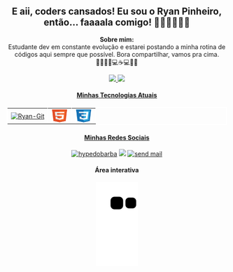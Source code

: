 <h2 align="center">E aii, coders cansados! Eu sou o Ryan Pinheiro, então... faaaala comigo! 🧔🏾🧑🏾‍💻🚀</h2>
  <div class="aboutMe" align="center">
    <p><strong>Sobre mim:</strong><br>
      Estudante dev em constante evolução e estarei postando a minha rotina de códigos aqui sempre que possível. 
      Bora compartilhar, vamos pra cima.<br>
      🧑🏾‍💻🎯💻☕💻✅🔁
    </p>
 </div>
<div align="center">
  <a href="https://github.com/RyanPinheiroBarba">
  <img height="160em" src="https://github-readme-stats.vercel.app/api?username=RyanPinheiroBarba&show_icons=true&theme=flag-india&include_all_commits=true&count_private=true"/>
    <img height="160em" src="https://github-readme-stats.vercel.app/api/top-langs/?username=RyanPinheiroBarba&layout=compact&langs_count=7&theme=flag-india"/>
</div>
  <table align="center" border="2" bordercolor="white">
    <tr>
      <h4 align="center">Minhas Tecnologias Atuais</h4>
      <td>
        <img align="center"alt="Ryan-Git" height="30" width="70" src="https://git-scm.com/images/logos/downloads/Git-Logo-1788C.png" title="Git">
      </td>
      <td>
        <img align="center" alt="Ryan-HTML" height="30" width="40" src="https://raw.githubusercontent.com/devicons/devicon/master/icons/html5/html5-original.svg" title="HTML5">
      </td>
      <td>
        <img align="center" alt="Ryan-CSS" height="30" width="40" src="https://raw.githubusercontent.com/devicons/devicon/master/icons/css3/css3-original.svg" title="CSS3">
      </td> 
      <!--
        <td>
        <img align="center" alt="Ryan-Js" height="30" width="40" src="https://raw.githubusercontent.com/devicons/devicon/master/icons/javascript/javascript-plain.svg" title="Javascript">
        </td>
        -->
    </tr>
  </table>   
   
</div>
<div>  
<h4 align="center">Minhas Redes Sociais</h4>
</div>
<div align="center"> 
  <a href="https://www.instagram.com/hypedobarba/" target="_blank"><img src="https://img.shields.io/badge/-Instagram-%23E4405F?style=for-the-badge&logo=instagram&logoColor=white" target="_blank" title="hypedobarba"></a>
  <a href="https://www.linkedin.com/in/ryan-pinheiro-2a8436223/" target="_blank" title="my linked in"><img src="https://img.shields.io/badge/-LinkedIn-%230077B5?style=for-the-badge&logo=linkedin&logoColor=white" target="_blank"></a> 
  <a href = "mailto:ryanpinheiro1991@gmail.com"><img src="https://img.shields.io/badge/-Gmail-%23333?style=for-the-badge&logo=gmail&logoColor=white" target="_blank" title="send mail"></a>
  <!-- <img max-width="20%" src="https://picrew.me/image_maker/1374338/complete?cd=OFMTqIVpIK" alt="picme"> -->
</div>
<div>
 <!-- <img src="https://assets10.lottiefiles.com/packages/lf20_13mYuqdmso.json"  background="transparent"  speed="0.3"  style="width: 30px; height: 30px;"  loop controls autoplay title="RocketMan"> -->
</div>
<div align="center">
<h4 align="center">Área interativa</h4>
<img max-width="100%" src="https://github.com/RyanPinheiroBarba/RyanPinheiroBarba/raw/output/github-contribution-grid-snake.svg" alt="cobrinhaSVG">
</div>
